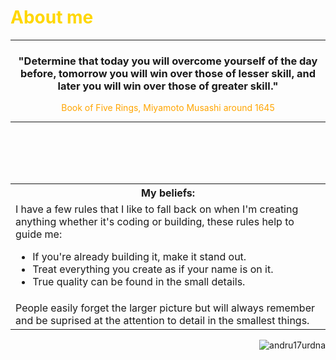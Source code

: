 
<h1 style="color:gold">About me</h1>

<hr>
<div align='center'>
    <h3>
    "Determine that today you will overcome yourself of the day before, tomorrow you will win over those of lesser skill, and later you will win over those of greater skill."
    </h3>
    <p style="color:orange">Book of Five Rings, Miyamoto Musashi around 1645</p>
<hr>
<br/><br/>
<br/><br/>
</div>

<div >
<table width='500px' align='left'>
<tr>
    <th>My beliefs:
    </th>
</tr>
<tr>
<td>I have a few rules that I like to fall back on when I'm creating anything whether it's coding or building, these rules help to guide me:
<ul>
<li>If you're already building it, make it stand out.</li>
<li>Treat everything you create as if your name is on it.</li>
<li>True quality can be found in the small details.</li>
</ul>

<tr>
<td>
People easily forget the larger picture but will
always remember and be suprised at the attention to detail in the smallest things.
</td>
</tr>

</td>
</tr>
</table>



<img align="right" src="https://github-readme-stats.vercel.app/api?username=andru17urdna&theme=vue&show_icons=true" alt="andru17urdna" />

</div>
